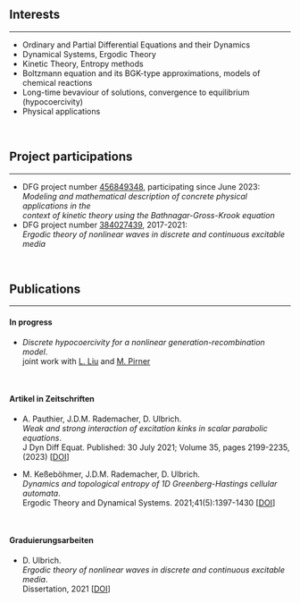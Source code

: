 ## Interests
---

<ul>
<li>Ordinary and Partial Differential Equations and their Dynamics</li>
<li>Dynamical Systems, Ergodic Theory</li>
<li>Kinetic Theory, Entropy methods</li>
<li>Boltzmann equation and its BGK-type approximations, models of chemical reactions</li>
<li>Long-time bevaviour of solutions, convergence to equilibrium (hypocoercivity)</li>
<li>Physical applications</li>
</ul>

<br>

## Project participations
---
- DFG project number [456849348](https://gepris.dfg.de/gepris/projekt/456849348?language=en), participating since June 2023:<br>
*Modeling and mathematical description of concrete physical applications in the <br>
 context of kinetic theory using the Bathnagar-Gross-Krook equation*
- DFG project number [384027439](https://gepris.dfg.de/gepris/projekt/384027439?language=en&selectedSubTab=2), 2017-2021:<br>
*Ergodic theory of nonlinear waves in discrete and continuous excitable media* 
 
<br>

## Publications
---
#### In progress

- *Discrete hypocoercivity for a nonlinear generation-recombination model*.<br>
joint work with [L. Liu](https://www.math.cuhk.edu.hk/~lliu/) and [M. Pirner](https://www.uni-muenster.de/AMM/en/Pirner/index.shtml)

<br>

#### Artikel in Zeitschriften 

- A. Pauthier, J.D.M. Rademacher, D. Ulbrich.<br>
*Weak and strong interaction of excitation kinks in scalar parabolic equations*.<br>
J Dyn Diff Equat. Published: 30 July 2021; Volume 35, pages 2199-2235, (2023) [<a href="https://doi.org/10.1007/s10884-021-10040-2">DOI</a>]

 - M. Keßeböhmer, J.D.M. Rademacher, D. Ulbrich.<br>
*Dynamics and topological entropy of 1D Greenberg-Hastings cellular automata*.<br>
Ergodic Theory and Dynamical Systems. 2021;41(5):1397-1430 [<a href="https://doi.org/10.1017/etds.2020.18">DOI</a>]

<br>

#### Graduierungsarbeiten

 - D. Ulbrich.<br>
*Ergodic theory of nonlinear waves in discrete and continuous excitable media*.<br>
Dissertation, 2021 [<a href="https://media.suub.uni-bremen.de/handle/elib/5257">DOI</a>]   
